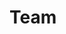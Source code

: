 <!-- generated by markdown-notes-tree -->

# Team

<!-- optional markdown-notes-tree directory description starts here -->

<!-- optional markdown-notes-tree directory description ends here -->


